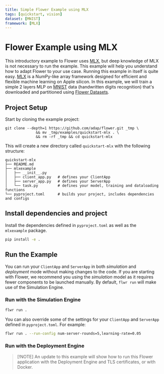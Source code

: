 ```yaml
---
title: Simple Flower Example using MLX
tags: [quickstart, vision]
dataset: [MNIST]
framework: [MLX]
---
```


# Flower Example using MLX

This introductory example to Flower uses [MLX](https://ml-explore.github.io/mlx/build/html/index.html), but deep knowledge of MLX is not necessary to run the example. This example will help you understand how to adapt Flower to your use case. Running this example in itself is quite easy. [MLX](https://ml-explore.github.io/mlx/build/html/index.html) is a NumPy-like array framework designed for efficient and flexible machine learning on Apple silicon. In this example, we will train a simple 2 layers MLP on [MNIST](https://huggingface.co/datasets/ylecun/mnist) data (handwritten digits recognition) that's downloaded and partitioned using [Flower Datasets](https://flower.ai/docs/datasets/).

## Project Setup

Start by cloning the example project:

```shell
git clone --depth=1 https://github.com/adap/flower.git _tmp \
              && mv _tmp/examples/quickstart-mlx . \
              && rm -rf _tmp && cd quickstart-mlx
```

This will create a new directory called `quickstart-mlx` with the following structure:

```shell
quickstart-mlx
├── README.md
├── mlxexample
│   ├── __init__.py
│   ├── client_app.py   # defines your ClientApp
│   ├── server_app.py   # defines your ServerApp
│   └── task.py         # defines your model, training and dataloading functions
└── pyproject.toml      # builds your project, includes dependencies and configs
```

## Install dependencies and project

Install the dependencies defined in `pyproject.toml` as well as the `mlxexample` package.

```bash
pip install -e .
```

## Run the Example

You can run your `ClientApp` and `ServerApp` in both _simulation_ and
_deployment_ mode without making changes to the code. If you are starting
with Flower, we recommend you using the _simulation_ model as it requires
fewer components to be launched manually. By default, `flwr run` will make
use of the Simulation Engine.

### Run with the Simulation Engine

```bash
flwr run .
```

You can also override some of the settings for your `ClientApp` and `ServerApp` defined in `pyproject.toml`. For example:

```bash
flwr run . --run-config num-server-rounds=5,learning-rate=0.05
```

### Run with the Deployment Engine

> \[!NOTE\]
> An update to this example will show how to run this Flower application with the Deployment Engine and TLS certificates, or with Docker.
